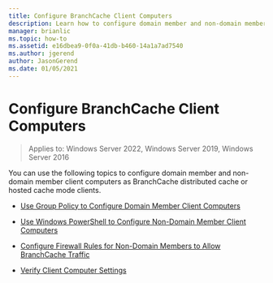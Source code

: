 ```yaml
---
title: Configure BranchCache Client Computers
description: Learn how to configure domain member and non-domain member client computers as BranchCache distributed cache or hosted cache mode clients.
manager: brianlic
ms.topic: how-to
ms.assetid: e16dbea9-0f0a-41db-b460-14a1a7ad7540
ms.author: jgerend
author: JasonGerend
ms.date: 01/05/2021
---
```

# Configure BranchCache Client Computers

>Applies to: Windows Server 2022, Windows Server 2019, Windows Server 2016

You can use the following topics to configure domain member and non-domain member client computers as BranchCache distributed cache or hosted cache mode clients.

-   [Use Group Policy to Configure Domain Member Client Computers](../../branchcache/deploy/Use-Group-Policy-to-Configure-Domain-Member-Client-Computers.md)

-   [Use Windows PowerShell to Configure Non-Domain Member Client Computers](../../branchcache/deploy/Use-Windows-PowerShell-to-Configure-Non-Domain-Member-Client-Computers.md)

-   [Configure Firewall Rules for Non-Domain Members to Allow BranchCache Traffic](../../branchcache/deploy/Configure-Firewall-Rules-for-Non-Domain-Members-to-Allow-BranchCache-Traffic.md)

-   [Verify Client Computer Settings](../../branchcache/deploy/Verify-Client-Computer-Settings.md)



